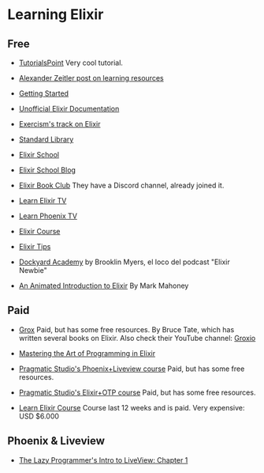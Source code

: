 # Learning Elixir

## Free

- [TutorialsPoint](https://www.tutorialspoint.com/elixir/)
  Very cool tutorial.

- [Alexander Zeitler post on learning
  resources](https://alexanderzeitler.com/articles/learning-elixir/)

- [Getting Started](https://elixir-lang.org/getting-started/introduction.html)

- [Unofficial Elixir Documentation](https://elixir-lang.readthedocs.io/)

- [Exercism's track on Elixir](https://exercism.org/tracks/elixir/)

- [Standard Library](https://hexdocs.pm/elixir/Kernel.html)

- [Elixir School](https://elixirschool.com/)

- [Elixir School Blog](https://elixirschool.com/blog)

- [Elixir Book Club](https://elixirbookclub.com/)
  They have a Discord channel, already joined it.

- [Learn Elixir TV](https://www.learnelixir.tv/)

- [Learn Phoenix TV](https://www.learnphoenix.tv/)

- [Elixir Course](https://github.com/taxfix/elixir-course)

- [Elixir Tips](https://elixirstream.dev/tips)

- [Dockyard Academy](https://academy.dockyard.com/)
  by Brooklin Myers, el loco del podcast "Elixir Newbie"

- [An Animated Introduction to Elixir](https://markm208.github.io/exbook/)
  By Mark Mahoney

## Paid

- [Grox](https://grox.io/)
  Paid, but has some free resources. By Bruce Tate, which has written several books on Elixir. Also check their YouTube channel: [Groxio](https://www.youtube.com/@Groxio)

- [Mastering the Art of Programming in
  Elixir](https://www.educative.io/courses/mastering-programming-elixir)

- [Pragmatic Studio's Phoenix+Liveview course](https://pragmaticstudio.com/courses/phoenix-liveview)
  Paid, but has some free resources.

- [Pragmatic Studio's Elixir+OTP course](https://pragmaticstudio.com/elixir)
  Paid, but has some free resources.

- [Learn Elixir Course](https://learn-elixir.dev/)
  Course last 12 weeks and is paid. Very expensive: USD $6.000


## Phoenix & Liveview

- [The Lazy Programmer's Intro to LiveView: Chapter 1](https://dev.to/lubien/the-lazy-programmers-intro-to-liveview-chapter-1-1487)
